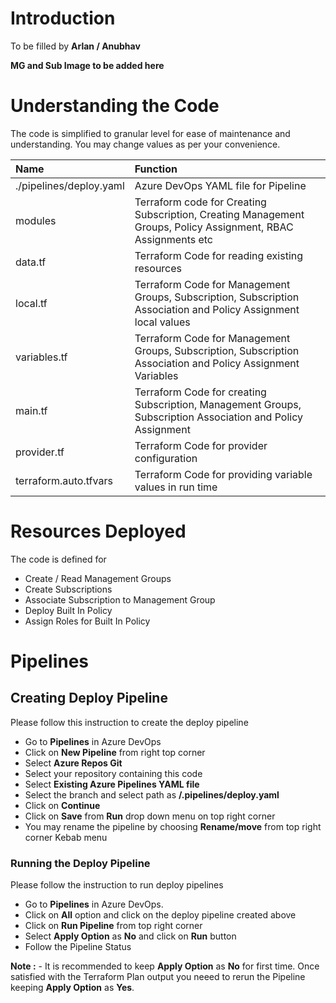 # Introduction

To be filled by **Arlan / Anubhav**

**MG and Sub Image to be added here**

# Understanding the Code

The code is simplified to granular level for ease of maintenance and understanding. You may change values as per your convenience.

|Name|Function|
|:---|:---|
|./pipelines/deploy.yaml|Azure DevOps YAML file for Pipeline|
|modules|Terraform code for Creating Subscription, Creating Management Groups, Policy Assignment, RBAC Assignments etc|
|data.tf|Terraform Code for reading existing resources|
|local.tf|Terraform Code for Management Groups, Subscription, Subscription Association and Policy Assignment local values|
|variables.tf|Terraform Code for Management Groups, Subscription, Subscription Association and Policy Assignment Variables|
|main.tf|Terraform Code for creating Subscription, Management Groups, Subscription Association and Policy Assignment|
|provider.tf|Terraform Code for provider configuration|
|terraform.auto.tfvars|Terraform Code for providing variable values in run time|

# Resources Deployed

The code is defined for

* Create / Read Management Groups
* Create Subscriptions
* Associate Subscription to Management Group
* Deploy Built In Policy
* Assign Roles for Built In Policy

# Pipelines

## Creating Deploy Pipeline

Please follow this instruction to create the deploy pipeline

- Go to **Pipelines** in Azure DevOps
- Click on **New Pipeline** from right top corner
- Select **Azure Repos Git**
- Select your repository containing this code
- Select **Existing Azure Pipelines YAML file**
- Select the branch and select path as **/.pipelines/deploy.yaml**
- Click on **Continue**
- Click on **Save** from **Run** drop down menu on top right corner
- You may rename the pipeline by choosing **Rename/move** from top right corner Kebab menu

### Running the Deploy Pipeline

Please follow the instruction to run deploy pipelines

- Go to **Pipelines** in Azure DevOps.
- Click on **All** option and click on the deploy pipeline created above
- Click on **Run Pipeline** from top right corner
- Select **Apply Option** as **No** and click on **Run** button
- Follow the Pipeline Status

**Note :** - It is recommended to keep **Apply Option** as **No** for first time. Once satisfied with the Terraform Plan output you neeed to rerun the Pipeline keeping **Apply Option** as **Yes**.